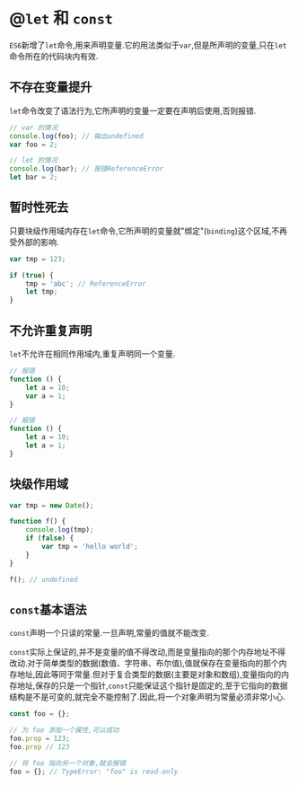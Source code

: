 # @`let` 和 `const`

`ES6`新增了`let`命令,用来声明变量.它的用法类似于`var`,但是所声明的变量,只在`let`命令所在的代码块内有效.

## 不存在变量提升

`let`命令改变了语法行为,它所声明的变量一定要在声明后使用,否则报错.

```javascript
// var 的情况
console.log(foo); // 输出undefined
var foo = 2;

// let 的情况
console.log(bar); // 报错ReferenceError
let bar = 2;
```

## 暂时性死去

只要块级作用域内存在`let`命令,它所声明的变量就"绑定"(`binding`)这个区域,不再受外部的影响.

```javascript
var tmp = 123;

if (true) {
    tmp = 'abc'; // ReferenceError
    let tmp;
}
```

## 不允许重复声明

`let`不允许在相同作用域内,重复声明同一个变量.

```javascript
// 报错
function () {
    let a = 10;
    var a = 1;
}

// 报错
function () {
    let a = 10;
    let a = 1;
}
```

## 块级作用域

```javascript
var tmp = new Date();

function f() {
    console.log(tmp);
    if (false) {
        var tmp = 'hello world';
    }
}

f(); // undefined
```

## `const`基本语法

`const`声明一个只读的常量.一旦声明,常量的值就不能改变.

`const`实际上保证的,并不是变量的值不得改动,而是变量指向的那个内存地址不得改动.对于简单类型的数据(数值、字符串、布尔值),值就保存在变量指向的那个内存地址,因此等同于常量.但对于复合类型的数据(主要是对象和数组),变量指向的内存地址,保存的只是一个指针,`const`只能保证这个指针是固定的,至于它指向的数据结构是不是可变的,就完全不能控制了.因此,将一个对象声明为常量必须非常小心.

```javascript
const foo = {};

// 为 foo 添加一个属性,可以成功
foo.prop = 123;
foo.prop // 123

// 将 foo 指向另一个对象,就会报错
foo = {}; // TypeError: "foo" is read-only
```

